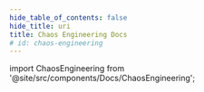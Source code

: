 ```yaml
---
hide_table_of_contents: false
hide_title: uri
title: Chaos Engineering Docs
# id: chaos-engineering
---
```


<!-- # Chaos Engineering -->

<!-- Custom component -->

import ChaosEngineering from '@site/src/components/Docs/ChaosEngineering';

<ChaosEngineering />
